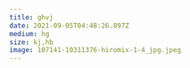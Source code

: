 ```yaml
---
title: ghvj
date: 2021-09-05T04:48:26.897Z
medium: hg
size: kj,hb
image: 107141-10311376-hiromix-1-4_jpg.jpeg
---
```

